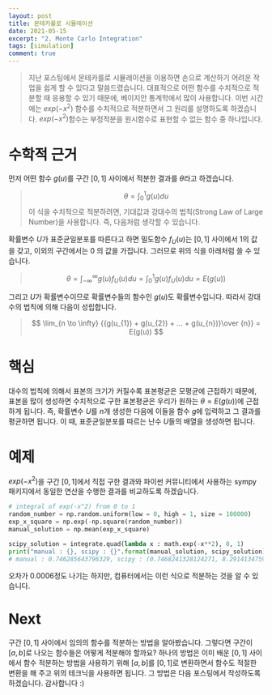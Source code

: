 ```yaml
---
layout: post
title: 몬테카를로 시뮬레이션
date: 2021-05-15
excerpt: "2. Monte Carlo Integration"
tags: [simulation]
comment: true
---
```


>
> 지난 포스팅에서 몬테카를로 시뮬레이션을 이용하면 손으로 계산하기 어려운 작업을 쉽게 할 수 있다고 말씀드렸습니다. 대표적으로 어떤 함수를 수치적으로 적분할 때 응용할 수 있기 때문에, 베이지안 통계학에서 많이 사용합니다. 이번 시간에는 $exp(-x^2)$ 함수를 수치적으로 적분하면서 그 원리를 설명하도록 하겠습니다. $exp(-x^2)$함수는 부정적분을 원시함수로 표현할 수 없는 함수 중 하나입니다.

# 수학적 근거
먼저 어떤 함수 $g(u)$를 구간 $[0, 1]$ 사이에서 적분한 결과를 $\theta$라고 하겠습니다.
> $$
> \theta = \int_{0}^{1}{g(u)du}
> $$
> 이 식을 수치적으로 적분하려면, 기대값과 강대수의 법칙(Strong Law of Large Number)을 사용합니다. 즉, 다음처럼 생각할 수 있습니다. 

확률변수 $U$가 표준균일분포를 따른다고 하면 밀도함수 $f_{U}{(u)}$는 $[0, 1]$ 사이에서 $1$의 값을 갖고, 이외의 구간에서는 $0$ 의 값을 가집니다. 그러므로 위의 식을 아래처럼 쓸 수 있습니다.
> $$
> \theta = \int_{-\infty}^{\infty}{g(u)f_{U}{(u)}du}=\int_{0}^{1}{g(u)f_{U}{(u)}du} = E(g(u))
> $$

그리고 $U​$가 확률변수이므로 확률변수들의 함수인 $g(u)​$도 확률변수입니다. 따라서 강대수의 법칙에 의해 다음이 성립합니다.

> $$
> \lim_{n \to \infty} {{g(u_{1}) + g(u_{2}) + ... + g(u_{n})}\over {n}} = E(g(u))
> $$

# 핵심
대수의 법칙에 의해서 표본의 크기가 커질수록 표본평균은 모평균에 근접하기 때문에, 표본을 많이 생성하면 수치적으로 구한 표본평균은 우리가 원하는 $\theta = E(g(u))$에 근접하게 됩니다. 즉, 확률변수 ${U}$를 ${n}$개 생성한 다음에 이들을 함수 $g$에 입력하고 그 결과를 평균하면 됩니다. 이 때, 표준균일분포를 따르는 난수 $U$들의 배열을 생성하면 됩니다.

# 예제
$exp(-x^2)​$을 구간 $[0, 1]​$에서 직접 구한 결과와 파이썬 커뮤니티에서 사용하는 sympy 패키지에서 동일한 연산을 수행한 결과를 비교하도록 하겠습니다.

```python
# integral of exp(-x^2) from 0 to 1
random_number = np.random.uniform(low = 0, high = 1, size = 100000)
exp_x_square = np.exp(-np.square(random_number))
manual_solution = np.mean(exp_x_square)

scipy_solution = integrate.quad(lambda x : math.exp(-x**2), 0, 1)
print("manual : {}, scipy : {}".format(manual_solution, scipy_solution))
# manual : 0.746285643796329, scipy : (0.7468241328124271, 8.291413475940725e-15)
```

오차가 0.0006정도 나기는 하지만, 컴퓨터에서는 이런 식으로 적분하는 것을 알 수 있습니다.

# Next
구간 $[0, 1]$ 사이에서 임의의 함수를 적분하는 방법을 알아봤습니다. 그렇다면 구간이 $[a, b]$로 나오는 함수들은 어떻게 적분해야 할까요? 하나의 방법은 이미 배운 $[0, 1]$ 사이에서 함수 적분하는 방법을 사용하기 위해 $[a, b]$를 $[0, 1]$로 변환하면서 함수도 적절한 변환을 해 주고 위의 테크닉을 사용하면 됩니다. 그 방법은 다음 포스팅에서 작성하도록 하겠습니다. 감사합니다 :)